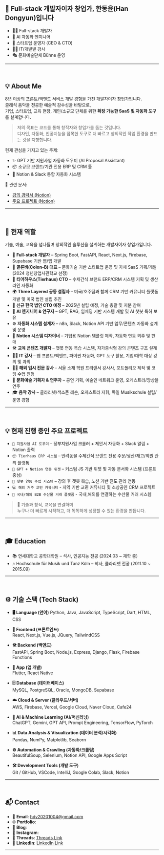 ## 👋 Full-stack 개발자이자 창업가, 한동윤(Han Dongyun)입니다

- 👨‍💻 Full-stack 개발자
- 🤖 AI 자동화 엔지니어
- 🚀 스타트업 운영자 (CEO & CTO)
- 👨‍🏫 IT/개발발 강사
- 🎭 문화예술단체 Bühne 운영

---
<br/>

## 💡 About Me

8년 이상의 프론트/백엔드 서비스 개발 경험을 가진 개발자이자 창업가입니다.  
클래식 음악을 전공한 예술적 감수성을 바탕으로,  
기업, 스타트업, 교육 현장, 개인/소규모 단체를 위한 **확장 가능한 SaaS 및 자동화 도구**를 설계합니다.

> 저의 목표는 코드를 통해 창작자와 창업가를 돕는 것입니다.  
> 디자인, 자동화, 인공지능을 접목한 도구로 더 빠르고 창의적인 작업 환경을 만드는 것을 지향합니다.

현재 관심을 가지고 있는 주제:
- ✨ GPT 기반 지원사업 자동화 도우미 (AI Proposal Assistant)
- 📦 소규모 브랜드/기관 전용 ERP 및 CRM 툴
- 🧠 Notion & Slack 통합 자동화 시스템

📄 관련 문서:
- [강의 경력서 (Notion)](https://david88.notion.site/22a08a59442280a49392d230ea0f60ae)
- [주요 프로젝트 (Notion)](https://david88.notion.site/22a08a59442280abad77f955f947a8ba)

---
<br/>

## 🎯 현재 역할

기술, 예술, 교육을 넘나들며 창의적인 솔루션을 설계하는 개발자이자 창업가입니다.

- 🧱 **Full-stack 개발자** – Spring Boot, FastAPI, React, Next.js, Firebase, Supabase 기반 웹/앱 개발
- 🚀 **콜론비(Colon-B) 대표** – 문화기술 기반 스타트업 운영 및 자체 SaaS 기획/개발 (2024 청년창업사관학교 선정)
- 🎨 **티어하우스(Tierhaus) CTO** – 수제간식 브랜드 ERP/CRM 시스템 기획 및 생산 라인 자동화
- 🌍 **Three Layered 공동 설립자** – 미국/호주팀과 함께 CRM 기반 커뮤니티 플랫폼 개발 및 미국 법인 설립 추진
- 🔐 **신규 한국 법인 CTO 예정** – 2025년 설립 예정, 기술 총괄 및 지분 참여
- 🧠 **AI 엔지니어 & 연구자** – GPT, RAG, 임베딩 기반 시스템 개발 및 AI 챗봇 특허 보유
- ⚙️ **자동화 시스템 설계자** – n8n, Slack, Notion API 기반 업무/콘텐츠 자동화 설계 및 운영
- 🧩 **Notion 시스템 디자이너** – 기업용 Notion 템플릿 제작, 자동화 연동 외주 및 판매
- 🛠 **교육 콘텐츠 개발자** – 챗봇 연동 복습 시스템, 자가증식형 강의 콘텐츠 구조 설계
- 👨‍🏫 **IT 강사** – 웹 프론트/백엔드, 파이썬 자동화, GPT 도구 활용, 기업/대학 대상 강의 및 과외
- 🧑‍🎓 **해외 입시 전문 강사** – 서울 소재 학원 프리랜서 강사사, 포트폴리오 제작 및 코딩 수업 진행
- 🎼 **문화예술 기획자 & 연주자** – 공연 기획, 예술인 네트워크 운영, 오케스트라/앙상블 연주
- 🎓 **음악 강사** – 클라리넷/색소폰 레슨, 오케스트라 지휘, 독일 Musikschule 설립/운영 경험

---
<br/>

## 💡 현재 진행 중인 주요 프로젝트

- `🎯 지원사업 AI 도우미` – 정부지원사업 크롤러 + 제안서 자동화 + Slack 알림 + Notion 출력
- `📦 Tierhaus ERP 시스템` – 반려동물 수제간식 브랜드 전용 주문/생산/재고/회원 관리 플랫폼
- `🧠 GPT + Notion 연동 위젯` – 커스텀 JS 기반 위젯 및 자동 문서화 시스템 (프론트 중심)
- `🏫 챗봇 연동 수업 시스템` – 강의 후 챗봇 복습, 노션 기반 진도 관리 연동
- `💻 해외 거주 교민 커뮤니티` - 지역 기반 교민 커뮤니티 및 소상공인 CRM 프로젝트
- `🌉 국내/해외 B2B 수산물 거래 플랫폼` - 국내,해외를 연결하는 수산물 거래 시스템 


> 🎯 기술과 창작, 교육을 연결하며  
> 누구나 더 빠르게 시작하고, 더 똑똑하게 성장할 수 있는 환경을 만듭니다.

---
<br/>

## 🎓 Education

- 📚 연세대학교 공학대학원 – 석사, 인공지능 전공 (2024.03 ~ 재학 중)  
- 🎶 Hochschule für Musik und Tanz Köln – 학사, 클라리넷 전공 (2011.10 ~ 2015.09)


---

<br/>

## ⚙️ 기술 스택 (Tech Stack)

- **🖥️ Language (언어)**
  Python, Java, JavaScript, TypeScript, Dart, HTML, CSS

- **🎨 Frontend (프론트엔드)**  
  React, Next.js, Vue.js, JQuery, TailwindCSS

- **🛠 Backend (백엔드)**  
  FastAPI, Spring Boot, Node.js, Express, Django, Flask, Firebase Functions

- **📱 App (앱 개발)**  
  Flutter, React Native

- **🗄️ Database (데이터베이스)**  
  MySQL, PostgreSQL, Oracle, MongoDB, Supabase

- **☁️ Cloud & Server (클라우드/서버)**  
  AWS, Firebase, Vercel, Google Cloud, Naver Cloud, Cafe24

- **🧠 AI & Machine Learning (AI/머신러닝)**  
  ChatGPT, Gemini, GPT API, Prompt Engineering, TensorFlow, PyTorch

- **📊 Data Analysis & Visualization (데이터 분석/시각화)**  
  Pandas, NumPy, Matplotlib, Seaborn

- **⚙️ Automation & Crawling (자동화/크롤링)**  
  BeautifulSoup, Selenium, Notion API, Google Apps Script

- **🛠 Development Tools (개발 도구)**  
  Git / GitHub, VSCode, IntelliJ, Google Colab, Slack, Notion


---
<br/>

## 📬 Contact

- 📧 **Email**: hdy20201004@gmail.com  
- 🌐 **Portfolio**: [](#)  
- 📝 **Blog**: [](#)  
- 📸 **Instagram**: [](#)  
- 💬 **Threads**: [Threads Link](https://www.threads.net/@hdy20201004)  
- 💼 **LinkedIn**: [LinkedIn Link](https://www.linkedin.com/in/david880927/)


---


